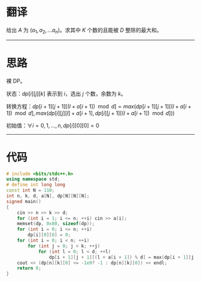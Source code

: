 # 翻译

给出 $A$ 为 $(a_1, a_2, ...a_n)$。求其中 $K$ 个数的且能被 $D$ 整除的最大和。

------------

# 思路

裸 DP。

状态：$dp[i][j][k]$ 表示到 $i$，选出 $j$ 个数，余数为 $k$。

转换方程：$dp[i + 1][j + 1][(l + a[i + 1]) \mod d] = max(dp[i + 1][j + 1][(l + a[i + 1]) \mod d], max(dp[i][j][l] + a[i + 1], dp[i][j + 1][(l + a[i + 1]) \mod d]))$

初始值：$\forall i = 0, 1, ..., n, dp[i][0][0] = 0$

------------

# 代码

```cpp
# include <bits/stdc++.h>
using namespace std;
# define int long long
const int N = 110;
int n, k, d, a[N], dp[N][N][N];
signed main()
{
	cin >> n >> k >> d;
	for (int i = 1; i <= n; ++i) cin >> a[i];
	memset(dp, 0x80, sizeof(dp));
	for (int i = 0; i <= n; ++i)
		dp[i][0][0] = 0;
	for (int i = 0; i < n; ++i)
		for (int j = 0; j < k; ++j)
			for (int l = 0; l < d; ++l)
				dp[i + 1][j + 1][(l + a[i + 1]) % d] = max(dp[i + 1][j + 1][(l + a[i + 1]) % d], max(dp[i][j][l] + a[i + 1], dp[i][j + 1][(l + a[i + 1]) % d]));
	cout << (dp[n][k][0] <= -1e9? -1 : dp[n][k][0]) << endl;
	return 0;
}
```